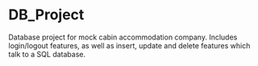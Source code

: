 # DB_Project
Database project for mock cabin accommodation company. Includes login/logout features, as well as insert, update and delete features which talk to a SQL database. 
